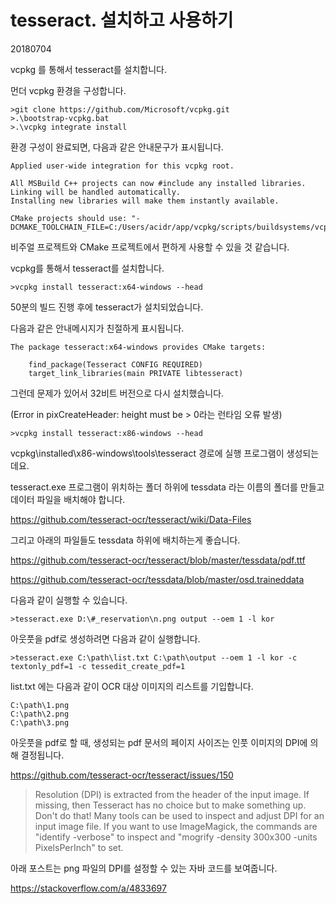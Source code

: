 # tesseract. 설치하고 사용하기

20180704



vcpkg 를 통해서 tesseract를 설치합니다.

먼더 vcpkg 환경을 구성합니다.



```shell
>git clone https://github.com/Microsoft/vcpkg.git
>.\bootstrap-vcpkg.bat
>.\vcpkg integrate install
```



환경 구성이 완료되면, 다음과 같은 안내문구가 표시됩니다.

```
Applied user-wide integration for this vcpkg root.

All MSBuild C++ projects can now #include any installed libraries.
Linking will be handled automatically.
Installing new libraries will make them instantly available.

CMake projects should use: "-DCMAKE_TOOLCHAIN_FILE=C:/Users/acidr/app/vcpkg/scripts/buildsystems/vcpkg.cmake"
```

비주얼 프로젝트와 CMake 프로젝트에서 편하게 사용할 수 있을 것 같습니다.



vcpkg를 통해서 tesseract를 설치합니다.

```shell
>vcpkg install tesseract:x64-windows --head
```

50분의 빌드 진행 후에 tesseract가 설치되었습니다.

다음과 같은 안내메시지가 친절하게 표시됩니다.

```
The package tesseract:x64-windows provides CMake targets:

    find_package(Tesseract CONFIG REQUIRED)
    target_link_libraries(main PRIVATE libtesseract)
```



그런데 문제가 있어서 32비트 버전으로 다시 설치했습니다.

(Error in pixCreateHeader: height must be > 0라는 런타임 오류 발생)

```
>vcpkg install tesseract:x86-windows --head
```



vcpkg\installed\x86-windows\tools\tesseract 경로에 실행 프로그램이 생성되는데요. 

tesseract.exe 프로그램이 위치하는 폴더 하위에 tessdata 라는 이름의 폴더를 만들고 데이터 파일을 배치해야 합니다.

<https://github.com/tesseract-ocr/tesseract/wiki/Data-Files>



그리고 아래의 파일들도 tessdata 하위에 배치하는게 좋습니다.

<https://github.com/tesseract-ocr/tesseract/blob/master/tessdata/pdf.ttf>

<https://github.com/tesseract-ocr/tessdata/blob/master/osd.traineddata>



다음과 같이 실행할 수 있습니다.

```
>tesseract.exe D:\#_reservation\n.png output --oem 1 -l kor
```



아웃풋을 pdf로 생성하려면 다음과 같이 실행합니다.

```
>tesseract.exe C:\path\list.txt C:\path\output --oem 1 -l kor -c textonly_pdf=1 -c tessedit_create_pdf=1
```

list.txt 에는 다음과 같이 OCR 대상 이미지의 리스트를 기입합니다.

```
C:\path\1.png
C:\path\2.png
C:\path\3.png
```



아웃풋을 pdf로 할 때, 생성되는 pdf 문서의 페이지 사이즈는 인풋 이미지의 DPI에 의해 결정됩니다.

<https://github.com/tesseract-ocr/tesseract/issues/150>

>Resolution (DPI) is extracted from the header of the input image. If missing, then Tesseract has no choice but to make something up. Don't do that! Many tools can be used to inspect and adjust DPI for an input image file. If you want to use ImageMagick, the commands are "identify -verbose" to inspect and "mogrify -density 300x300 -units PixelsPerInch" to set. 



아래 포스트는 png 파일의 DPI를 설정할 수 있는 자바 코드를 보여줍니다.

<https://stackoverflow.com/a/4833697>